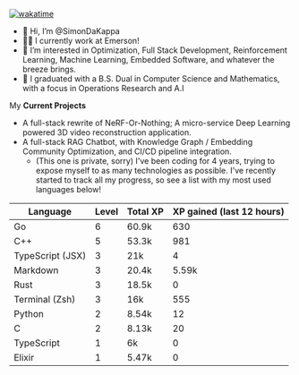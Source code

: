 
[![wakatime](https://wakatime.com/badge/user/50e6c678-94a9-4739-af51-360aeb113c51.svg)](https://wakatime.com/@50e6c678-94a9-4739-af51-360aeb113c51)

- 👋 Hi, I’m @SimonDaKappa
- 🧑‍💼 I currently work at Emerson!
- 👀 I’m interested in Optimization, Full Stack Development, Reinforcement Learning, Machine Learning, Embedded Software, and whatever the breeze brings.
- 🌱 I graduated with a B.S. Dual in Computer Science and Mathematics, with a focus in Operations Research and A.I

My **Current Projects** 
- A full-stack rewrite of NeRF-Or-Nothing; A micro-service Deep Learning powered 3D video reconstruction application.
- A full-stack RAG Chatbot, with Knowledge Graph / Embedding Community Optimization, and CI/CD pipeline integration.
  - (This one is private, sorry)
I've been coding for 4 years, trying to expose myself to as many technologies as possible. I've recently started to track all my progress, so see
a list with my most used languages below!

| Language | Level | Total XP | XP gained (last 12 hours) |
| --- | --- | --- | --- |
| Go | 6 | 60.9k | 630 |
| C++ | 5 | 53.3k | 981 |
| TypeScript (JSX) | 3 | 21k | 4 |
| Markdown | 3 | 20.4k | 5.59k |
| Rust | 3 | 18.5k | 0 |
| Terminal (Zsh) | 3 | 16k | 555 |
| Python | 2 | 8.54k | 12 |
| C | 2 | 8.13k | 20 |
| TypeScript | 1 | 6k | 0 |
| Elixir | 1 | 5.47k | 0 |